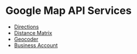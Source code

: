 # Google Map API Services

 - [Directions](/doc/service/directions/directions.md)
 - [Distance Matrix](/doc/service/directions/distance_matrix.md)
 - [Geocoder](/doc/service/geocoder/geocoder.md)
 - [Business Account](/doc/service/business_account.md)
